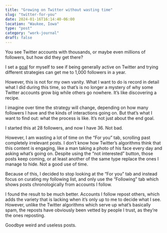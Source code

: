 ```yaml
---
title: "Growing on Twitter without wasting time"
slug: "twitter-for-you"
date: 2024-01-16T16:14:40-06:00
location: "Waukee, Iowa"
type: "post"
category: "work-journal"
draft: false
---
```


You see Twitter accounts with thousands, or maybe even millions of followers, but how did they get there?

I set a [goal](/twitter-1000) for myself to see if being generally active on Twitter and trying different strategies can get me to 1,000 followers in a year.

However, this is not for my own vanity. What I want to do is record in detail what I did during this time, so that’s is no longer a mystery of why some Twitter accounts grow big while others go nowhere. It’s like discovering a recipe.

I imagine over time the strategy will change, depending on how many followers I have and the kinds of interactions going on. But that’s what I want to find out: what the process is like. It’s not just about the end goal.

I started this at 28 followers, and now I have 36. Not bad.

However, I am wasting a lot of time on the “For you” tab, scrolling past completely irrelevant posts. I don’t know how Twitter’s algorithms think that this content is engaging, like a man taking a photo of his face every day and asking what’s going on. Despite using the “not interested” button, those posts keep coming, or at least another of the same type replace the ones I manage to hide. Not a good use of time.

Because of this, I decided to stop looking at the “For you” tab and instead focus on curating my following list, and only use the “Following” tab which shows posts chronologically from accounts I follow.

I found the result to be much better. Accounts I follow repost others, which adds the variety that is lacking when it’s only up to me to decide what I see. However, unlike the Twitter algorithms which serve up what’s basically spam, the reposts have obviously been vetted by people I trust, as they’re the ones reposting.

Goodbye weird and useless posts.
